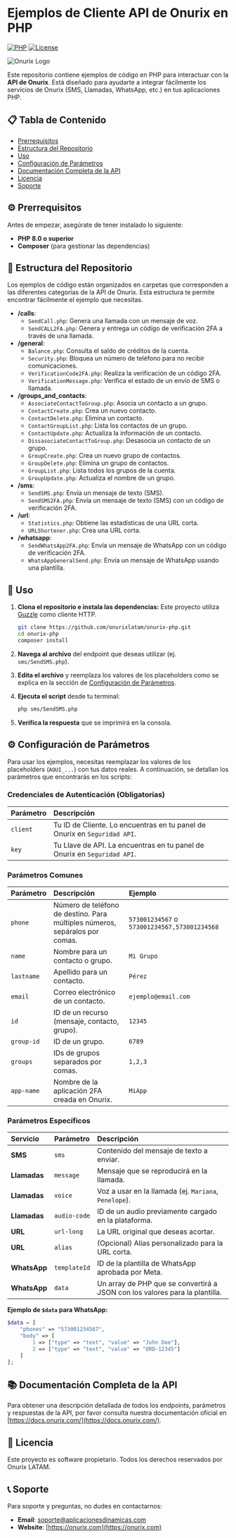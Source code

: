 # Ejemplos de Cliente API de Onurix en PHP

[![PHP](https://img.shields.io/badge/PHP-8.0+-777BB4?style=flat&logo=php&logoColor=white)](https://php.net)
[![License](https://img.shields.io/badge/License-Proprietary-red?style=flat)](LICENSE)

![Onurix Logo](https://cdn.onurix.com/web/assets/img/logo50.png)

Este repositorio contiene ejemplos de código en PHP para interactuar con la **API de Onurix**. Está diseñado para ayudarte a integrar fácilmente los servicios de Onurix (SMS, Llamadas, WhatsApp, etc.) en tus aplicaciones PHP.

## 📋 Tabla de Contenido

- [Prerrequisitos](#-prerrequisitos)
- [Estructura del Repositorio](#-estructura-del-repositorio)
- [Uso](#-uso)
- [Configuración de Parámetros](#️-configuración-de-parámetros)
- [Documentación Completa de la API](#-documentación-completa-de-la-api)
- [Licencia](#-licencia)
- [Soporte](#-soporte)

## ⚙️ Prerrequisitos

Antes de empezar, asegúrate de tener instalado lo siguiente:
- **PHP 8.0 o superior**
- **Composer** (para gestionar las dependencias)

## 📂 Estructura del Repositorio

Los ejemplos de código están organizados en carpetas que corresponden a las diferentes categorías de la API de Onurix. Esta estructura te permite encontrar fácilmente el ejemplo que necesitas.

- **/calls**:
  - `SendCall.php`: Genera una llamada con un mensaje de voz.
  - `SendCALL2FA.php`: Genera y entrega un código de verificación 2FA a través de una llamada.
- **/general**:
  - `Balance.php`: Consulta el saldo de créditos de la cuenta.
  - `Security.php`: Bloquea un número de teléfono para no recibir comunicaciones.
  - `VerificationCode2FA.php`: Realiza la verificación de un código 2FA.
  - `VerificationMessage.php`: Verifica el estado de un envío de SMS o llamada.
- **/groups_and_contacts**:
  - `AssociateContactToGroup.php`: Asocia un contacto a un grupo.
  - `ContactCreate.php`: Crea un nuevo contacto.
  - `ContactDelete.php`: Elimina un contacto.
  - `ContactGroupList.php`: Lista los contactos de un grupo.
  - `ContactUpdate.php`: Actualiza la información de un contacto.
  - `DissasociateContactToGroup.php`: Desasocia un contacto de un grupo.
  - `GroupCreate.php`: Crea un nuevo grupo de contactos.
  - `GroupDelete.php`: Elimina un grupo de contactos.
  - `GroupList.php`: Lista todos los grupos de la cuenta.
  - `GroupUpdate.php`: Actualiza el nombre de un grupo.
- **/sms**:
  - `SendSMS.php`: Envía un mensaje de texto (SMS).
  - `SendSMS2FA.php`: Envía un mensaje de texto (SMS) con un código de verificación 2FA.
- **/url**:
  - `Statistics.php`: Obtiene las estadísticas de una URL corta.
  - `URLShortener.php`: Crea una URL corta.
- **/whatsapp**:
  - `SendWhatsApp2FA.php`: Envía un mensaje de WhatsApp con un código de verificación 2FA.
  - `WhatsAppGeneralSend.php`: Envía un mensaje de WhatsApp usando una plantilla.

## 📖 Uso

1.  **Clona el repositorio e instala las dependencias:**
    Este proyecto utiliza [Guzzle](https://github.com/guzzle/guzzle) como cliente HTTP.
    ```bash
    git clone https://github.com/onurixlatam/onurix-php.git
    cd onurix-php
    composer install
    ```

2.  **Navega al archivo** del endpoint que deseas utilizar (ej. `sms/SendSMS.php`).

3.  **Edita el archivo** y reemplaza los valores de los placeholders como se explica en la sección de [Configuración de Parámetros](#️-configuración-de-parámetros).

4.  **Ejecuta el script** desde tu terminal:
    ```bash
    php sms/SendSMS.php
    ```

5.  **Verifica la respuesta** que se imprimirá en la consola.

## ⚙️ Configuración de Parámetros

Para usar los ejemplos, necesitas reemplazar los valores de los placeholders (`AQUI_...`) con tus datos reales. A continuación, se detallan los parámetros que encontrarás en los scripts:

### Credenciales de Autenticación (Obligatorias)

| Parámetro | Descripción |
| :--- | :--- |
| `client` | Tu ID de Cliente. Lo encuentras en tu panel de Onurix en `Seguridad API`. |
| `key` | Tu Llave de API. La encuentras en tu panel de Onurix en `Seguridad API`. |

### Parámetros Comunes

| Parámetro | Descripción | Ejemplo |
| :--- | :--- | :--- |
| `phone` | Número de teléfono de destino. Para múltiples números, sepáralos por comas. | `573001234567` o `573001234567,573001234568` |
| `name` | Nombre para un contacto o grupo. | `Mi Grupo` |
| `lastname` | Apellido para un contacto. | `Pérez` |
| `email` | Correo electrónico de un contacto. | `ejemplo@email.com` |
| `id` | ID de un recurso (mensaje, contacto, grupo). | `12345` |
| `group-id` | ID de un grupo. | `6789` |
| `groups` | IDs de grupos separados por comas. | `1,2,3` |
| `app-name` | Nombre de la aplicación 2FA creada en Onurix. | `MiApp` |

### Parámetros Específicos

| Servicio | Parámetro | Descripción |
| :--- | :--- | :--- |
| **SMS** | `sms` | Contenido del mensaje de texto a enviar. |
| **Llamadas** | `message` | Mensaje que se reproducirá en la llamada. |
| **Llamadas** | `voice` | Voz a usar en la llamada (ej. `Mariana`, `Penelope`). |
| **Llamadas** | `audio-code` | ID de un audio previamente cargado en la plataforma. |
| **URL** | `url-long` | La URL original que deseas acortar. |
| **URL** | `alias` | (Opcional) Alias personalizado para la URL corta. |
| **WhatsApp** | `templateId` | ID de la plantilla de WhatsApp aprobada por Meta. |
| **WhatsApp** | `data` | Un array de PHP que se convertirá a JSON con los valores para la plantilla. |

**Ejemplo de `$data` para WhatsApp:**

```php
$data = [
    "phones" => "573001234567",
    "body" => [
        1 => ["type" => "text", "value" => "John Doe"],
        2 => ["type" => "text", "value" => "ORD-12345"]
    ]
];
```

## 📚 Documentación Completa de la API

Para obtener una descripción detallada de todos los endpoints, parámetros y respuestas de la API, por favor consulta nuestra documentación oficial en [https://docs.onurix.com/](https://docs.onurix.com/).

## 📄 Licencia

Este proyecto es software propietario. Todos los derechos reservados por Onurix LATAM.

## 📞 Soporte

Para soporte y preguntas, no dudes en contactarnos:
- **Email**: soporte@aplicacionesdinamicas.com
- **Website**: [https://onurix.com](https://onurix.com)
